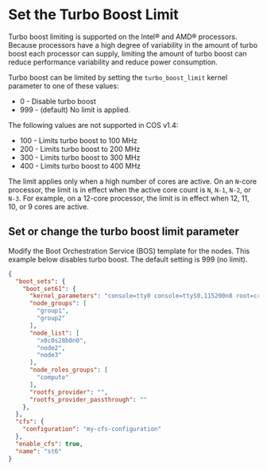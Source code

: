 # Set the Turbo Boost Limit

Turbo boost limiting is supported on the Intel® and AMD® processors. Because processors have a high degree of variability in the amount of turbo boost each processor can supply,
limiting the amount of turbo boost can reduce performance variability and reduce power consumption.

Turbo boost can be limited by setting the `turbo_boost_limit` kernel parameter to one of these values:

- 0 - Disable turbo boost
- 999 - \(default\) No limit is applied.

The following values are not supported in COS v1.4:

- 100 - Limits turbo boost to 100 MHz
- 200 - Limits turbo boost to 200 MHz
- 300 - Limits turbo boost to 300 MHz
- 400 - Limits turbo boost to 400 MHz

The limit applies only when a high number of cores are active. On an `N`-core processor, the limit is in effect when the active core count is `N`, `N-1`, `N-2`, or `N-3`.
For example, on a 12-core processor, the limit is in effect when 12, 11, 10, or 9 cores are active.

## Set or change the turbo boost limit parameter

Modify the Boot Orchestration Service \(BOS\) template for the nodes. This example below disables turbo boost. The default setting is 999 \(no limit\).

```json
{
  "boot_sets": {
    "boot_set61": {
      "kernel_parameters": "console=tty0 console=ttyS0,115200n8 root=crayfs imagename=/SLES15 selinux=0 rd.shell rd.net.timeout.carrier=40 rd.retry=40 ip=dhcp rd.neednet=1 crashkernel=256M turbo_boost_limit=0",
      "node_groups": [
        "group1",
        "group2"
      ],
      "node_list": [
        "x0c0s28b0n0",
        "node2",
        "node3"
      ],
      "node_roles_groups": [
        "compute"
      ],
      "rootfs_provider": "",
      "rootfs_provider_passthrough": ""
    },
  },
  "cfs": {
    "configuration": "my-cfs-configuration"
  },
  "enable_cfs": true,
  "name": "st6"
}
```
